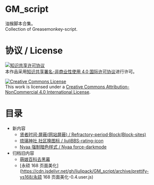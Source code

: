 # GM_script
油猴脚本合集。  
Collection of Greasemonkey-script.

# 协议 / License
[![知识共享许可协议](https://i.creativecommons.org/l/by-nc/4.0/88x31.png)](https://creativecommons.org/licenses/by-nc/4.0/deed.zh)  
本作品采用[知识共享署名-非商业性使用 4.0 国际许可协议](https://creativecommons.org/licenses/by-nc/4.0/deed.zh)进行许可。

[![Creative Commons License](https://i.creativecommons.org/l/by-nc/4.0/88x31.png)](https://creativecommons.org/licenses/by-nc/4.0/deed.en)  
This work is licensed under a [Creative Commons Attribution-NonCommercial 4.0 International License](https://creativecommons.org/licenses/by-nc/4.0/deed.en).

# 目录
- 新内容
	- [贤者时间·屏蔽(网站屏蔽) / Refractory-period·Block(Block-sites)](https://cdn.jsdelivr.net/gh/liulipack/GM_script/Block-sites/Block-sites-latest.user.js)
	- [琉璃神社 社区换图标 / liuliBBS-rating-icon](https://cdn.jsdelivr.net/gh/liulipack/GM_script/liuliBBS-rating-icon/liuliBBS-rating-icon-01.user.js)
	- [Nyaa 强制暗色样式 / Nyaa force-darkmode](https://github.com/liulipack/GM_script/tree/master/Nyaa%20orce-darkmode/Nyaa%20force-darkmode-01.user.js)
- 归档旧内容
	- [萌娘百科去黑幕](https://cdn.jsdelivr.net/gh/liulipack/GM_script/archive/moegirl-Remove-shady/萌百-去黑幕-0.4.user.js)
	- [永硕 168 页面美化](https://cdn.jsdelivr.net/gh/liulipack/GM_script/archive/prettify-ys168/永硕 168 页面美化-0.4.user.js)

